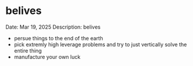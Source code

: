 # belives

Date: Mar 19, 2025
Description: belives





- persue things to the end of the earth
- pick extremly high leverage problems and try to just vertically solve the entire thing
- manufacture your own luck
